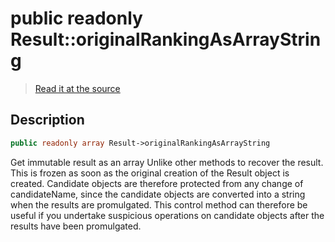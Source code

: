 # public readonly Result::originalRankingAsArrayString

> [Read it at the source](https://github.com/julien-boudry/Condorcet/blob/master/src/Result.php#L22)

## Description    

```php
public readonly array Result->originalRankingAsArrayString 
```

Get immutable result as an array
Unlike other methods to recover the result. This is frozen as soon as the original creation of the Result object is created.
Candidate objects are therefore protected from any change of candidateName, since the candidate objects are converted into a string when the results are promulgated.
This control method can therefore be useful if you undertake suspicious operations on candidate objects after the results have been promulgated.

